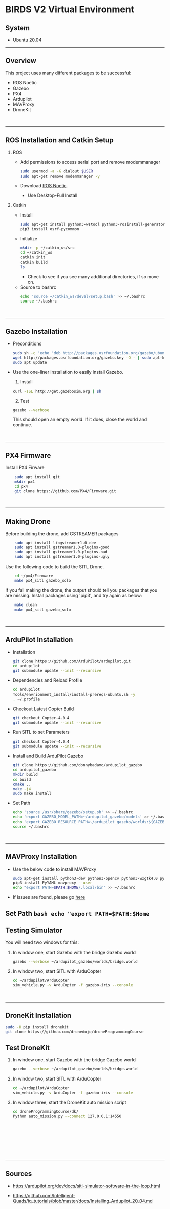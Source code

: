 
# BIRDS V2 Virtual Environment

## System
* Ubuntu 20.04

---


## Overview
This project uses many different packages to be successful:
* ROS Noetic
* Gazebo
* PX4
* Ardupilot
* MAVProxy
* DroneKit
<br/>

---
## ROS Installation and Catkin Setup
1. ROS
    * Add permissions to access serial port and remove modemmanager
        ```bash
        sudo usermod -a -G dialout $USER
        sudo apt-get remove modemmanager -y
        ```
    * Download [ROS Noetic](http://wiki.ros.org/noetic/Installation/Ubuntu).

        * Use Desktop-Full Install

2. Catkin
    * Install
        ```bash
        sudo apt-get install python3-wstool python3-rosinstall-generator python3-catkin-lint python3-pip python3-catkin-tools
        pip3 install osrf-pycommon
        ```
    * Initialize
        ```bash
        mkdir -p ~/catkin_ws/src
        cd ~/catkin_ws
        catkin init
        catkin build
        ls
        ```
        * Check to see if you see many additional directories, if so move on. 
    * Source to bashrc
        ```bash
        echo 'source ~/catkin_ws/devel/setup.bash' >> ~/.bashrc
        source ~/.bashrc
        ```
        <br/>
---
## Gazebo Installation

* Preconditions

    ```bash
    sudo sh -c 'echo "deb http://packages.osrfoundation.org/gazebo/ubuntu-stable `lsb_release -cs` main" > /etc/apt/sources.list.d/gazebo-stable.list'
    wget http://packages.osrfoundation.org/gazebo.key -O - | sudo apt-key add -
    sudo apt update
    ```

* Use the one-liner installation to easily install Gazebo.
    1. Install
    ```bash
    curl -sSL http://get.gazebosim.org | sh
    ```
    2. Test
    ```bash
    gazebo --verbose
    ```
    This should open an empty world. If it does, close the world and continue.
<br/>

---
## PX4 Firmware
Install PX4 Firware
```bash
    sudo apt install git
    mkdir px4
    cd px4
    git clone https://github.com/PX4/Firmware.git
```
<br/>

---
## Making Drone
Before building the drone, add GSTREAMER packages
```bash
    sudo apt install libgstreamer1.0-dev
    sudo apt install gstreamer1.0-plugins-good
    sudo apt install gstreamer1.0-plugins-bad
    sudo apt install gstreamer1.0-plugins-ugly
```
Use the following code to build the SITL Drone.
```bash
    cd ~/px4/Firmware
    make px4_sitl gazebo_solo
```

If you fail making the drone, the output should tell you packages that you are missing. Install packages using 'pip3', and try again as below:

```bash
    make clean
    make px4_sitl gazebo_solo
```
<br/>

---
## ArduPilot Installation

* Installation
    ```bash
    git clone https://github.com/ArduPilot/ardupilot.git
    cd ardupilot
    git submodule update --init --recursive
    ```
* Dependencies and Reload Profile
    ```bash
    cd ardupilot
    Tools/envrionment_install/install-prereqs-ubuntu.sh -y
    . ~/.profile
    ```
* Checkout Latest Copter Build
    ```bash
    git checkout Copter-4.0.4
    git submodule update --init --recursive
    ```
* Run SITL to set Parameters
    ```bash
    git checkout Copter-4.0.4
    git submodule update --init --recursive
    ```

* Install and Build ArduPilot Gazebo
    ```bash
    git clone https://github.com/donnybadamo/ardupilot_gazebo
    cd ardupilot_gazebo
    mkdir build
    cd build
    cmake ..
    make -j4
    sudo make install
    ```

* Set Path 

    ```bash
    echo 'source /usr/share/gazebo/setup.sh' >> ~/.bashrc
    echo 'export GAZEBO_MODEL_PATH=~/ardupilot_gazebo/models' >> ~/.bashrc
    echo 'export GAZEBO_RESOURCE_PATH=~/ardupilot_gazebo/worlds:${GAZEBO_RESOURCE_PATH}' >> ~/.bashrc
    source ~/.bashrc
    ```
    <br/>
----
## MAVProxy Installation

* Use the below code to install MAVProxy 
    ```bash
    sudo apt-get install python3-dev python3-opencv python3-wxgtk4.0 python3-pip python3-matplotlib python3-lxml python3-pygame
    pip3 install PyYAML mavproxy --user
    echo "export PATH=$PATH:$HOME/.local/bin" >> ~/.bashrc
    ```
* If issues are found, please go [here](https://ardupilot.org/mavproxy/docs/getting_started/download_and_installation.html#linux)

Set Path
    ```bash
    echo "export PATH=$PATH:$Home
    ```
    <br/>
---
## Testing Simulator
You will need two windows for this:

1. In window one, start Gazebo with the bridge Gazebo world
    ```bash
    gazebo --verbose ~/ardupilot_gazebo/worlds/bridge.world
    ```

2. In window two, start SITL with ArduCopter
    ```bash
    cd ~/ardupilot/ArduCopter
    sim_vehicle.py -v ArduCopter -f gazebo-iris --console
    ```
    <br/>
--- 

## DroneKit Installation

```bash
sudo -H pip install dronekit
git clone https://github.com/dronedojo/droneProgrammingCourse

```

## Test DroneKit

1. In window one, start Gazebo with the bridge Gazebo world
    ```bash
    gazebo --verbose ~/ardupilot_gazebo/worlds/bridge.world
    ```

2. In window two, start SITL with ArduCopter
    ```bash
    cd ~/ardupilot/ArduCopter
    sim_vehicle.py -v ArduCopter -f gazebo-iris --console
    ```
3. In window three, start the DroneKit auto mission script
    ```bash
    cd droneProgrammingCourse/dk/
    Python auto_mission.py --connect 127.0.0.1:14550
    ```
<br/>
<br/>
<br/>
<br/>
<br/>
<br/>


---
## Sources
 * https://ardupilot.org/dev/docs/sitl-simulator-software-in-the-loop.html

 * https://github.com/Intelligent-Quads/iq_tutorials/blob/master/docs/Installing_Ardupilot_20_04.md

